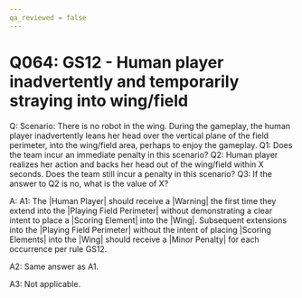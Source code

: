 ```yaml
---
qa_reviewed = false
---
```


# Q064: GS12 - Human player inadvertently and temporarily straying into wing/field

Q: Scenario: There is no robot in the wing. During the gameplay, the human player inadvertently leans her head over the vertical plane of the field perimeter, into the wing/field area, perhaps to enjoy the gameplay. Q1: Does the team incur an immediate penalty in this scenario? Q2: Human player realizes her action and backs her head out of the wing/field within X seconds. Does the team still incur a penalty in this scenario? Q3: If the answer to Q2 is no, what is the value of X?

A: A1: The |Human Player| should receive a |Warning| the first time they extend into the |Playing Field Perimeter| without demonstrating a clear intent to place a |Scoring Element| into the |Wing|. Subsequent extensions into the |Playing Field Perimeter| without the intent of placing |Scoring Elements| into the |Wing| should receive a |Minor Penalty| for each occurrence per rule GS12.

A2: Same answer as A1.

A3: Not applicable.